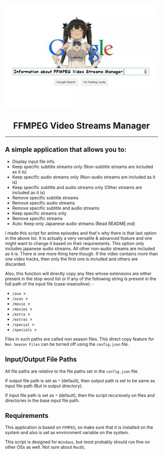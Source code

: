 <p align="center">
  <img src="./FVSM-Info-Img.jpg" alt="Information about this script">
</p>

<h1 align="center" style="text-align: center;">FFMPEG Video Streams Manager</h1>

<hr>

## A simple application that allows you to:

<ul>
    <li>Display input file info.</li>
    <li>Keep specific subtitle streams only (Non-subtitle streams are included as it is)</li>
    <li>Keep specific audio streams only (Non-audio streams are included as it is)</li>
    <li>Keep specific subtitle and audio streams only (Other streams are included as it is)</li>
    <li>Remove specific subtitle streams</li>
    <li>Remove specific audio streams</li>
    <li>Remove specific subtitle and audio streams</li>
    <li>Keep specific streams only</li>
    <li>Remove specific streams</li>
    <li>Auto: Keep only Japanese audio streams (Read README.md)</li>
</ul>

I made this script for anime episodes and that's why there is that last option in the above list. It is actually a very
versatile & advanced feature and one might want to change it based on their requirements. This option only includes
japanese audio streams. All other non-audio streams are included as it is. There is one more thing here though. If the
video contains more than one video tracks, then only
the first one is included and others are discarded.

Also, this function will directly copy any files whose extensions are either present in the stop word list or if any of
the following string is present in the full path of the input file (case-insensitive): -
<ul>
    <li><code>/ova </code>></li>
    <li><code>/ovas </code>></li>
    <li><code>/movie </code>></li>
    <li><code>/movies </code>></li>
    <li><code>/extra </code>></li>
    <li><code>/extras </code>></li>
    <li><code>/special </code>></li>
    <li><code>/specials </code>></li>
</ul>

Files in such paths are called non season files. This direct copy feature for `Non Season Files` can be turned off using
the `config.json` file.

## Input/Output File Paths

All file paths are relative to the file paths set in the `config.json` file.

If output file path is set as `*` (default), then output path is set to be same as input file path (But in output
directory).

If input file path is set as `*` (default), then the script recursively on files and directories in the base input file
path.

## Requirements

This application is based on `FFMPEG`, so make sure that it is installed on the system and also is set as environment
variable on the system.

This script is designed for `Windows`, but most probably should run fine on other OSs as well. Not sure about `MacOS`.
